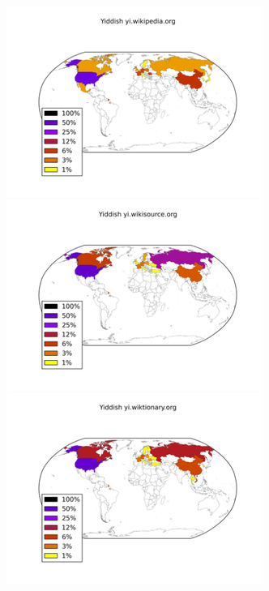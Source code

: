 ![](/images/Yiddish-yi.wikipedia.org.png)
![](/images/Yiddish-yi.wikisource.org.png)
![](/images/Yiddish-yi.wiktionary.org.png)
